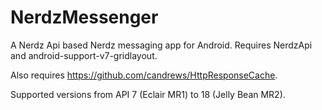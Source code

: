 NerdzMessenger
==============

A Nerdz Api based Nerdz messaging app for Android.
Requires NerdzApi and android-support-v7-gridlayout.

Also requires https://github.com/candrews/HttpResponseCache.

Supported versions from API 7 (Eclair MR1) to 18 (Jelly Bean MR2).
